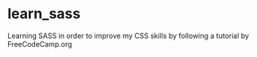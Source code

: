 # learn_sass
Learning SASS in order to improve my CSS skills by following a tutorial by FreeCodeCamp.org
